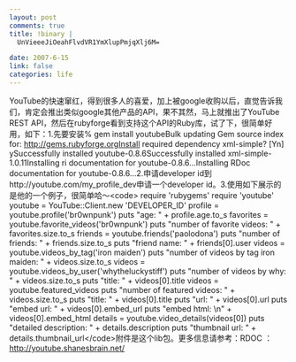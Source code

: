 ```yaml
--- 
layout: post
comments: true
title: !binary |
  UnVieeeJiOeahFlvdVR1YmXlupPmjqXlj6M=

date: 2007-6-15
link: false
categories: life
---
```

YouTube的快速窜红，得到很多人的喜爱，加上被google收购以后，直觉告诉我们，肯定会推出类似google其他产品的API，果不其然，马上就推出了YouTube REST API，然后在rubyforge看到支持这个API的Ruby库，试了下，很简单好用，如下：1.先要安装% gem install youtubeBulk updating Gem source index for: http://gems.rubyforge.orgInstall required dependency xml-simple? [Yn]  ySuccessfully installed youtube-0.8.6Successfully installed xml-simple-1.0.11Installing ri documentation for youtube-0.8.6...Installing RDoc documentation for youtube-0.8.6...2.申请developer id到http://youtube.com/my_profile_dev申请一个developer id。3.使用如下展示的是他的一个例子，很简单哈～&lt;code&gt;  require 'rubygems'  require 'youtube'  youtube = YouTube::Client.new 'DEVELOPER_ID'  profile = youtube.profile('br0wnpunk')  puts &quot;age: &quot; + profile.age.to_s  favorites = youtube.favorite_videos('br0wnpunk')  puts &quot;number of favorite videos: &quot; + favorites.size.to_s  friends = youtube.friends('paolodona')  puts &quot;number of friends: &quot; + friends.size.to_s  puts &quot;friend name: &quot; + friends[0].user  videos = youtube.videos_by_tag('iron maiden')  puts &quot;number of videos by tag iron maiden: &quot; + videos.size.to_s  videos = youtube.videos_by_user('whytheluckystiff')  puts &quot;number of videos by why: &quot; + videos.size.to_s  puts &quot;title: &quot; + videos[0].title  videos = youtube.featured_videos  puts &quot;number of featured videos: &quot; + videos.size.to_s  puts &quot;title: &quot; + videos[0].title  puts &quot;url: &quot; + videos[0].url  puts &quot;embed url: &quot; + videos[0].embed_url  puts &quot;embed html: \n&quot; + videos[0].embed_html  details = youtube.video_details(videos[0])  puts &quot;detailed description: &quot; + details.description  puts &quot;thumbnail url: &quot; + details.thumbnail_url&lt;/code&gt;附件是这个lib包。更多信息请参考：RDOC ： http://youtube.shanesbrain.net/
